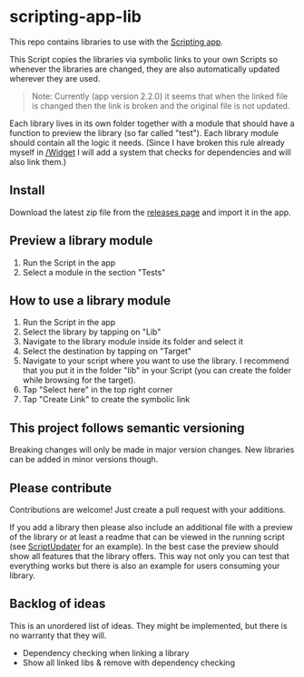 # scripting-app-lib

This repo contains libraries to use with the [Scripting app](https://apps.apple.com/app/id6479691128).

This Script copies the libraries via symbolic links to your own Scripts so whenever the libraries are changed, they are also automatically updated wherever they are used.

> Note: Currently (app version 2.2.0) it seems that when the linked file is changed then the link is broken and the original file is not updated.

Each library lives in its own folder together with a module that should have a function to preview the library (so far called "test"). Each library module should contain all the logic it needs. (Since I have broken this rule already myself in [/Widget](/Widget) I will add a system that checks for dependencies and will also link them.)

## Install

Download the latest zip file from the [releases page](https://github.com/schl3ck/scripting-app-lib/releases) and import it in the app.

## Preview a library module

1. Run the Script in the app
2. Select a module in the section "Tests"

## How to use a library module

1. Run the Script in the app
2. Select the library by tapping on "Lib"
3. Navigate to the library module inside its folder and select it
4. Select the destination by tapping on "Target"
5. Navigate to your script where you want to use the library. I recommend that you put it in the folder "lib" in your Script (you can create the folder while browsing for the target).
6. Tap "Select here" in the top right corner
7. Tap "Create Link" to create the symbolic link

## This project follows semantic versioning

Breaking changes will only be made in major version changes. New libraries can be added in minor versions though.

## Please contribute

Contributions are welcome! Just create a pull request with your additions.

If you add a library then please also include an additional file with a preview of the library or at least a readme that can be viewed in the running script (see [ScriptUpdater](./ScriptUpdater/scriptUpdaterDescription.tsx) for an example). In the best case the preview should show all features that the library offers. This way not only you can test that everything works but there is also an example for users consuming your library.

## Backlog of ideas

This is an unordered list of ideas. They might be implemented, but there is no warranty that they will.

* Dependency checking when linking a library
* Show all linked libs & remove with dependency checking
